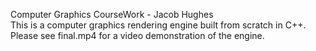 Computer Graphics CourseWork - Jacob Hughes  
This is a computer graphics rendering engine built from scratch in C++.  
Please see final.mp4 for a video demonstration of the engine.  
